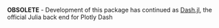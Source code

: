 **OBSOLETE** - Development of this package has continued as [Dash.jl](https://github.com/plotly/Dash.jl), the official Julia back end for Plotly Dash
